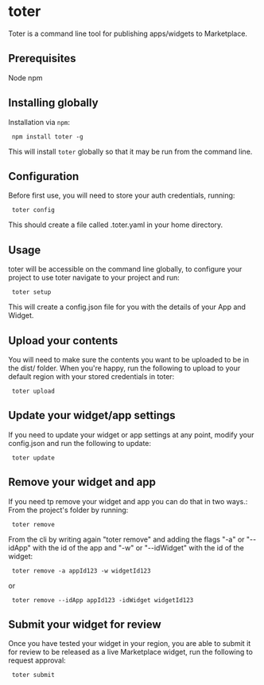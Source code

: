 # toter

Toter is a command line tool for publishing apps/widgets to Marketplace.

## Prerequisites

Node
npm

## Installing globally

Installation via `npm`:

     npm install toter -g

This will install `toter` globally so that it may be run from the command line.

## Configuration

Before first use, you will need to store your auth credentials, running:

     toter config

This should create a file called .toter.yaml in your home directory.

## Usage

toter will be accessible on the command line globally, to configure your project to use toter navigate to your project and run:

     toter setup

This will create a config.json file for you with the details of your App and Widget.

## Upload your contents

You will need to make sure the contents you want to be uploaded to be in the dist/ folder. When you're happy, run the following to upload to your default region with your stored credentials in toter:

     toter upload

## Update your widget/app settings

If you need to update your widget or app settings at any point, modify your config.json and run the following to update:

     toter update

## Remove your widget and app

If you need tp remove your widget and app you can do that in two ways.:
From the project's folder by running:

     toter remove

From the cli by writing again "toter remove" and adding the flags "-a" or "--idApp" with the id of the app and "-w" or "--idWidget" with the id of the widget:

     toter remove -a appId123 -w widgetId123

or

     toter remove --idApp appId123 -idWidget widgetId123

## Submit your widget for review

Once you have tested your widget in your region, you are able to submit it for review to be released as a live Marketplace widget, run the following to request approval:

     toter submit
